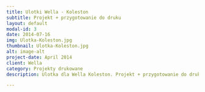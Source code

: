 ```yaml
---
title: Ulotki Wella - Koleston
subtitle: Projekt + przygotowanie do druku
layout: default
modal-id: 3
date: 2014-07-16
img: Ulotka-Koleston.jpg
thumbnail: Ulotka-Koleston.jpg
alt: image-alt
project-date: April 2014
client: Wella
category: Projekty drukowane
description: Ulotka dla Wella Koleston. Projekt + przygotowanie do druku.

---
```

